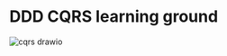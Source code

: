 # DDD CQRS learning ground

![cqrs drawio](https://user-images.githubusercontent.com/2534060/145728669-fcee1134-cb14-4abd-a807-9f9c5e2fd82b.png)
